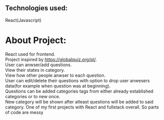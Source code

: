 ## Technologies used:
  React(Javascript)

# About Project:
React used for frontend.   
Project inspired by https://globalquiz.org/pl/.  
User can anwser/add questions.  
View their states in category.  
View how other people anwser to each question.  
User can edit/delete their questions with option to drop user anwesers data(for example when question was at beginning).  
Questions can be added categories tags from either already established categories or to new once.  
New category will be shown after atleast questions will be added to said category.
One of my first projects with React and fullstack overall. So parts of code are messy  
